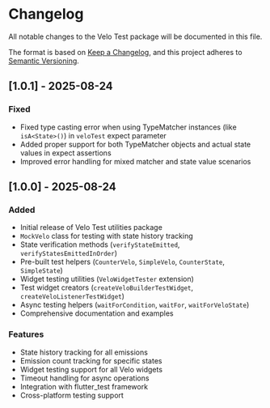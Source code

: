 # Changelog

All notable changes to the Velo Test package will be documented in this file.

The format is based on [Keep a Changelog](https://keepachangelog.com/en/1.0.0/),
and this project adheres to [Semantic Versioning](https://semver.org/spec/v2.0.0.html).

## [1.0.1] - 2025-08-24

### Fixed
- Fixed type casting error when using TypeMatcher instances (like `isA<State>()`) in `veloTest` expect parameter
- Added proper support for both TypeMatcher objects and actual state values in expect assertions
- Improved error handling for mixed matcher and state value scenarios

## [1.0.0] - 2025-08-24

### Added
- Initial release of Velo Test utilities package
- `MockVelo` class for testing with state history tracking
- State verification methods (`verifyStateEmitted`, `verifyStatesEmittedInOrder`)
- Pre-built test helpers (`CounterVelo`, `SimpleVelo`, `CounterState`, `SimpleState`)
- Widget testing utilities (`VeloWidgetTester` extension)
- Test widget creators (`createVeloBuilderTestWidget`, `createVeloListenerTestWidget`)
- Async testing helpers (`waitForCondition`, `waitFor`, `waitForVeloState`)
- Comprehensive documentation and examples

### Features
- State history tracking for all emissions
- Emission count tracking for specific states
- Widget testing support for all Velo widgets
- Timeout handling for async operations
- Integration with flutter_test framework
- Cross-platform testing support
